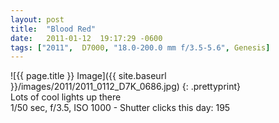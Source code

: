 ```yaml
---
layout: post
title:  "Blood Red"
date:   2011-01-12  19:17:29 -0600
tags: ["2011",  D7000, "18.0-200.0 mm f/3.5-5.6", Genesis]
---
```

![{{ page.title }} Image]({{ site.baseurl }}/images/2011/2011_0112_D7K_0686.jpg)
{: .prettyprint}  
Lots of cool lights up there  
1/50 sec, f/3.5, ISO 1000 - Shutter clicks this day: 195